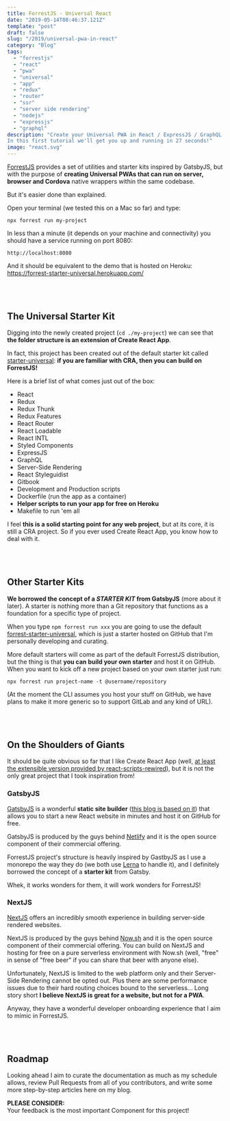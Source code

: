 ```yaml
---
title: ForrestJS - Universal React
date: "2019-05-14T08:46:37.121Z"
template: "post"
draft: false
slug: "/2019/universal-pwa-in-react"
category: "Blog"
tags:
  - "forrestjs"
  - "react"
  - "pwa"
  - "universal"
  - "app"
  - "redux"
  - "router"
  - "ssr"
  - "server side rendering"
  - "nodejs"
  - "expressjs"
  - "graphql"
description: "Create your Universal PWA in React / ExpressJS / GraphQL. With ForrestJS it's easy and fast.
In this first tutorial we'll get you up and running in 27 seconds!"
image: "react.svg"
---
```


[ForrestJS](https://forrestjs.github.io) provides a set of utilities and starter kits inspired by GatsbyJS, but with the purpose
of **creating Universal PWAs that can run on server, browser and Cordova** native wrappers within the same codebase.

But it's easier done than explained.

Open your terminal (we tested this on a Mac so far) and type:

    npx forrest run my-project

In less than a minute (it depends on your machine and connectivity) you should have a service running on port 8080:

    http://localhost:8080

And it should be equivalent to the demo that is hosted on Heroku:
https://forrest-starter-universal.herokuapp.com/

<div style="margin-top: 80px"></div>

## The Universal Starter Kit

Digging into the newly created project (`cd ./my-project`) we can see that **the folder structure is an
extension of Create React App**.

In fact, this project has been created out of the default starter kit called
[starter-universal](http://github.com/forrestjs/starter-universal):
**if you are familiar with CRA, then you can build on ForrestJS!**

Here is a brief list of what comes just out of the box:

- React
- Redux
- Redux Thunk
- Redux Features
- React Router
- React Loadable
- React INTL
- Styled Components
- ExpressJS
- GraphQL
- Server-Side Rendering
- React Styleguidist
- Gitbook
- Development and Production scripts
- Dockerfile (run the app as a container)
- **Helper scripts to run your app for free on Heroku**
- Makefile to run 'em all

I feel **this is a solid starting point for any web project**, but at its core, it is still a CRA project.
So if you ever used Create React App, you know how to deal with it.

<div style="margin-top: 80px"></div>

## Other Starter Kits

**We borrowed the concept of a _STARTER KIT_ from GatsbyJS** (more about it later). A starter is nothing more
than a Git repository that functions as a foundation for a specific type of project.

When you type `npm forrest run xxx` you are going to use the default
[forrest-starter-universal](https://github.com/forrestjs/starter-universal#forrest-starter-universal),
which is just a starter hosted on GitHub that I'm personally developing and curating.

More default starters will come as part of the default ForrestJS distribution, but the thing is that
**you can build your own starter** and host it on GitHub. When you want to kick off a new project based
on your own starter just run:

    npx forrest run project-name -t @username/repository

(At the moment the CLI assumes you host your stuff on GitHub, we have plans to make it more generic
so to support GitLab and any kind of URL).

<div style="margin-top: 80px"></div>

## On the Shoulders of Giants

It should be quite obvious so far that I like Create React App (well, [at least the extensible version
provided by react-scripts-rewired](https://www.npmjs.com/package/react-scripts-rewired)), but it is not
the only great project that I took inspiration from!

### GatsbyJS

[GatsbyJS](https://gatsbyjs.org) is a wonderful **static site builder**
([this blog is based on it](/2019/free-website-with-gatsby-and-gitpod)) that allows you to start a new
React website in minutes and host it on GitHub for free.

GatsbyJS is produced by the guys behind [Netlify](https://www.netlify.com) and it is
the open source component of their commercial offering.

ForrestJS project's structure is heavily inspired by GastbyJS as I use a monorepo the way they do
(we both use [Lerna](https://lerna.js.org/) to handle it), and I definitely borrowed the concept of a
**starter kit** from Gatsby.

Whek, it works wonders for them, it will work wonders for ForrestJS!

### NextJS

[NextJS](https://nextjs.org) offers an incredibly smooth experience in building server-side rendered websites.

NextJS is produced by the guys behind [Now.sh](https://zeit.co/now) and it is the open source component of
their commercial offering. You can build on NextJS and hosting for free on a pure serverless environment
with Now.sh (well, "free" in sense of "free beer" if you can share that beer with anyone else).

Unfortunately, NextJS is limited to the web platform only and their Server-Side Rendering cannot be opted out.
Plus there are some performance issues due to their hard routing choices bound to the serverless... Long story
short **I believe NextJS is great for a website, but not for a PWA**.

Anyway, they have a wonderful developer onboarding experience that I aim to mimic in ForrestJS.

<div style="margin-top: 80px"></div>

## Roadmap

Looking ahead I aim to curate the documentation as much as my schedule allows, review Pull Requests from all
of you contributors, and write some more step-by-step articles here on my blog.

**PLEASE CONSIDER:**<br>
Your feedback is the most important Component for this project!


